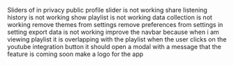 Sliders of in privacy public profile slider is not working
share listening history is not working
show playlist is not working
data collection is not working 
remove themes from settings 
remove preferences from settings
in setting export data is not working
improve the navbar because when i am viewing playlist it is overlapping with the playlist
when the user clicks on the youtube integration button it should open a modal with a message that the feature is coming soon
make a logo for the app
